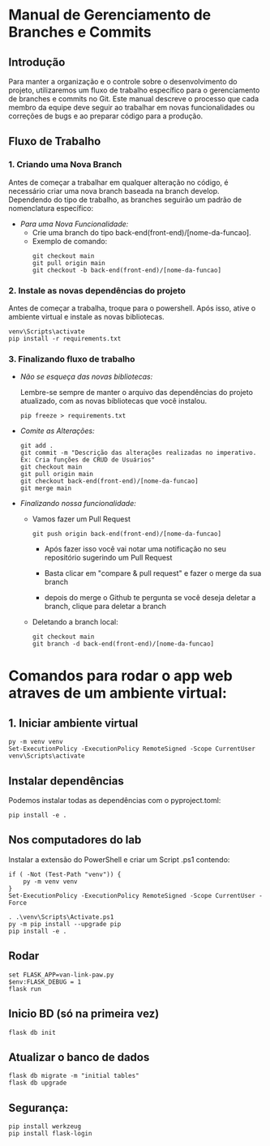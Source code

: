 # Manual de Gerenciamento de Branches e Commits

## Introdução

Para manter a organização e o controle sobre o desenvolvimento do projeto, utilizaremos um fluxo de trabalho específico para o gerenciamento de branches e commits no Git. 
Este manual descreve o processo que cada membro da equipe deve seguir ao trabalhar em novas funcionalidades ou correções de bugs e ao preparar código para a produção.

## Fluxo de Trabalho

### 1. Criando uma Nova Branch

Antes de começar a trabalhar em qualquer alteração no código, é necessário criar uma nova branch baseada na branch develop. 
Dependendo do tipo de trabalho, as branches seguirão um padrão de nomenclatura específico:

- *Para uma Nova Funcionalidade:*
  - Crie uma branch do tipo back-end(front-end)/[nome-da-funcao].
  - Exemplo de comando:
    ```
    git checkout main
    git pull origin main
    git checkout -b back-end(front-end)/[nome-da-funcao]
    ```

### 2. Instale as novas dependências do projeto

Antes de começar a trabalha, troque para o powershell. Após isso, ative o ambiente virtual e instale as novas bibliotecas.

```
venv\Scripts\activate
pip install -r requirements.txt
```

### 3. Finalizando fluxo de trabalho
- *Não se esqueça das novas bibliotecas:*

  Lembre-se sempre de manter o arquivo das dependências do projeto atualizado, com as novas bibliotecas que você instalou.
  ```
  pip freeze > requirements.txt
  ```

- *Comite as Alterações:*
  ```
  git add .
  git commit -m "Descrição das alterações realizadas no imperativo. Ex: Cria funções de CRUD de Usuários"
  git checkout main
  git pull origin main
  git checkout back-end(front-end)/[nome-da-funcao]
  git merge main
  ```
     
- *Finalizando nossa funcionalidade:*
  - Vamos fazer um Pull Request
    ```
    git push origin back-end(front-end)/[nome-da-funcao]
    ```

    - Após fazer isso você vai notar uma notificação no seu repositório sugerindo um Pull Request
    

    - Basta clicar em "compare & pull request" e fazer o merge da sua branch
      

    - depois do merge o Github te pergunta se você deseja deletar a branch, clique para deletar a branch
    
  - Deletando a branch local:
    ```
    git checkout main
    git branch -d back-end(front-end)/[nome-da-funcao]
    ```


# Comandos para rodar o app web atraves de um ambiente virtual:


## 1. Iniciar ambiente virtual
```
py -m venv venv
Set-ExecutionPolicy -ExecutionPolicy RemoteSigned -Scope CurrentUser
venv\Scripts\activate
```

## Instalar dependências
Podemos instalar todas as dependências com o pyproject.toml:
```
pip install -e .
```

## Nos computadores do lab
Instalar a extensão do PowerShell e criar um Script .ps1 contendo:
```
if ( -Not (Test-Path "venv")) {
    py -m venv venv
}
Set-ExecutionPolicy -ExecutionPolicy RemoteSigned -Scope CurrentUser -Force

. .\venv\Scripts\Activate.ps1
py -m pip install --upgrade pip
pip install -e .
```

## Rodar
```
set FLASK_APP=van-link-paw.py
$env:FLASK_DEBUG = 1
flask run
```

## Inicio BD (só na primeira vez)
```
flask db init 
```

## Atualizar o banco de dados
```
flask db migrate -m "initial tables"
flask db upgrade
```

## Segurança:
```
pip install werkzeug
pip install flask-login
```
